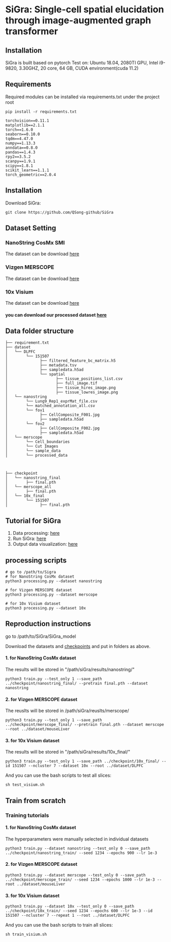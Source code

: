 # SiGra: Single-cell spatial elucidation through image-augmented graph transformer

## Installation
SiGra is built based on pytorch
Test on: Ubuntu 18.04, 2080TI GPU, Intel i9-9820, 3.30GHZ, 20 core, 64 GB, CUDA environment(cuda 11.2)

## Requirements
Required modules can be installed via requirements.txt under the project root
```
pip install -r requirements.txt
```

```
torchvision==0.11.1
matplotlib==2.1.1
torch==1.6.0
seaborn==0.10.0
tqdm==4.47.0
numpy==1.13.3
anndata==0.8.0
pandas==1.4.3
rpy2==3.5.2
scanpy==1.9.1
scipy==1.8.1
scikit_learn==1.1.1
torch_geometric==2.0.4
```
## Installation

Download SiGra:
```
git clone https://github.com/QSong-github/SiGra
```

## Dataset Setting
### NanoString CosMx SMI 
The dataset can be download [here](https://nanostring.com/products/cosmx-spatial-molecular-imager/ffpe-dataset/)
### Vizgen MERSCOPE 
The dataset can be download [here](https://info.vizgen.com/mouse-liver-access)
### 10x Visium 
The dataset can be download [here](https://github.com/LieberInstitute/HumanPilot/)

#### you can download our processed dataset [here](https://purdue0-my.sharepoint.com/:f:/g/personal/tang385_purdue_edu/EoJcJv8OZHRIhLyplj5r1PABW-UQfD1p1YU00gAdZNeK7A?e=K3Mmqg)  

## Data folder structure

```
├── requirement.txt
├── dataset
│   └── DLPFC
│        └── 151507
│              ├── filtered_feature_bc_matrix.h5
│              ├── metadata.tsv 
│              ├── sampledata.h5ad
│              └── spatial
│                     ├── tissue_positions_list.csv  
│                     ├── full_image.tif  
│                     ├── tissue_hires_image.png  
│                     ├── tissue_lowres_image.png
│   └── nanostring
│        └── Lung9_Rep1_exprMat_file.csv
│        └── matched_annotation_all.csv
│        └── fov1
│              ├── CellComposite_F001.jpg
│              ├── sampledata.h5ad
│        └── fov2
│              ├── CellComposite_F002.jpg
│              ├── sampledata.h5ad
│   └── merscope
│        └── Cell_boundaries
│        └── Cut Images
│        └── sample_data
│        └── processed_data



├── checkpoint
│   └── nanostring_final
│        ├── final.pth
│   └── merscope_all
│        ├── final.pth
│   └── 10x_final
│        └── 151507
│              ├── final.pth
```


## Tutorial for SiGra
1. Data processing: [here](https://github.com/QSong-github/SiGra/blob/main/Tutorials/SiGra_preprocess.ipynb)
2. Run SiGra: [here](https://github.com/QSong-github/SiGra/blob/main/Tutorials/SiGra_train.ipynb)
3. Output data visualization: [here](https://github.com/QSong-github/SiGra/blob/main/Tutorials/SiGra_visualize.ipynb)

## processing scripts
```
# go to /path/to/Sigra
# for NanoString CosMx dataset
python3 processing.py --dataset nanostring

# for Vizgen MERSCOPE dataset
python3 processing.py --dataset merscope

# for 10x Visium dataset
python3 processing.py --dataset 10x
```

## Reproduction instructions
go to /path/to/SiGra/SiGra_model

Download the datasets and [checkpoints](https://purdue0-my.sharepoint.com/:f:/g/personal/tang385_purdue_edu/Em6J9c_VogROtFRebPBSgmwBk8TH0jYu1OTWm9hhfNWJVA?e=Azhljx) and put in folders as above.

#### 1. for NanoString CosMx dataset
The results will be stored in "/path/siGra/results/nanostring/"
```
python3 train.py --test_only 1 --save_path ../checkpoint/nanostring_final/ --pretrain final.pth --dataset nanostring
```

#### 2. for Vizgen MERSCOPE dataset
The reuslts will be stored in /path/siGra/reuslts/merscope/
```
python3 train.py --test_only 1 --save_path ../checkpoint/merscope_final/ --pretrain final.pth --dataset merscope --root ../dataset/mouseLiver
```

#### 3. for 10x Visium dataset
The results will be stored in "/path/siGra/results/10x_final/"
```
python3 train.py --test_only 1 --save_path ../checkpoint/10x_final/ --id 151507 --ncluster 7 --dataset 10x --root ../dataset/DLPFC
```
And you can use the bash scripts to test all slices:
```
sh test_visium.sh
```


## Train from scratch

### Training tutorials

#### 1. for NanoString CosMx dataset
The hyperparameters were manually selected in individual datasets
```
python3 train.py --dataset nanostring --test_only 0 --save_path ../checkpoint/nanostring_train/ --seed 1234 --epochs 900 --lr 1e-3 
```

#### 2. for Vizgen MERSCOPE dataset
```
python3 train.py --dataset merscope --test_only 0 --save_path ../checkpoint/merscope_train/ --seed 1234 --epochs 1000 --lr 1e-3 --root ../dataset/mouseLiver
```


#### 3. for 10x Visium dataset
```
python3 train.py --dataset 10x --test_only 0 --save_path ../checkpoint/10x_train/ --seed 1234 --epochs 600 --lr 1e-3 --id 151507 --ncluster 7 --repeat 1 --root ../dataset/DLPFC
```
And you can use the bash scripts to train all slices:
```
sh train_visium.sh
```


